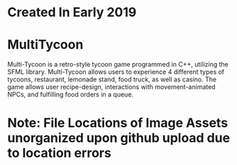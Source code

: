 # Created In Early 2019
# MultiTycoon
Multi-Tycoon is a retro-style tycoon game programmed in C++, utilizing the SFML library. Multi-Tycoon allows users to experience 4 different types of tycoons, restaurant, lemonade stand, food truck, as well as casino. The game allows user recipe-design, interactions with movement-animated NPCs, and fulfilling food orders in a queue.

# Note: File Locations of Image Assets unorganized upon github upload due to location errors
